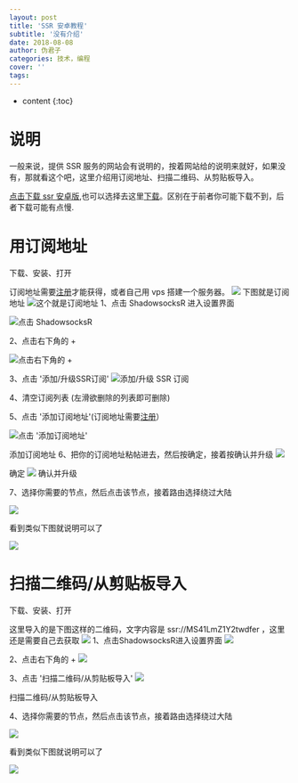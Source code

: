 ```yaml
---
layout: post
title: 'SSR 安卓教程'
subtitle: '没有介绍'
date: 2018-08-08
author: 伪君子
categories: 技术，编程
cover: ''
tags: 
---
```


* content
{:toc}


#  说明
 一般来说，提供 SSR 服务的网站会有说明的，按着网站给的说明来就好，如果没有，那就看这个吧，这里介绍用订阅地址、扫描二维码、从剪贴板导入。

 [点击下载 ssr 安卓版](https://www.6yhy.com/ssr-download/ssr-android.apk),也可以选择去这里[下载](https://github.com/shadowsocksr-backup/shadowsocksr-android/releases)。区别在于前者你可能下载不到，后者下载可能有点慢.

#  用订阅地址
 下载、安装、打开

订阅地址需要[注册](https://weijunzii.github.io/2018/07/31/To-Climb-Over-The-Wall.html#3ss%E6%88%96ssr%E7%BF%BB%E8%B6%8A)才能获得，或者自己用 vps 搭建一个服务器。
![](https://i.imgur.com/irsn2PB.png)
下图就是订阅地址
![这个就是订阅地址](https://i.imgur.com/9ZewcoE.png)
1、点击 ShadowsocksR 进入设置界面

![点击 ShadowsocksR](http://telegra.ph/file/4b27bade6842f864975c2.png)


2、点击右下角的 +

![点击右下角的 +](http://telegra.ph/file/3bbef876b26d647d505e5.png)

3、点击 '添加/升级SSR订阅'
![添加/升级 SSR 订阅](http://telegra.ph/file/edd7b2a51af49b32ac0c8.png)

4、清空订阅列表 (左滑欲删除的列表即可删除)

5、点击 '添加订阅地址'(订阅地址需要[注册](https://weijunzii.github.io/2018/07/31/To-Climb-Over-The-Wall.html#3ss%E6%88%96ssr%E7%BF%BB%E8%B6%8A)）

![点击 '添加订阅地址'](http://telegra.ph/file/fa720c32406d6da835552.png)


添加订阅地址
6、把你的订阅地址粘帖进去，然后按确定，接着按确认并升级
![](http://telegra.ph/file/03738bffa19af82837ff8.png)


确定
![](http://telegra.ph/file/39b1bee1ce0813687bcaa.png)
确认并升级

7、选择你需要的节点，然后点击该节点，接着路由选择绕过大陆

![](https://upload-images.jianshu.io/upload_images/2989110-daf83fba47711a70.png?imageMogr2/auto-orient/strip%7CimageView2/2/w/1240)

看到类似下图就说明可以了

![](http://telegra.ph/file/4b681619eec8a507899eb.png)


#  扫描二维码/从剪贴板导入
 下载、安装、打开

这里导入的是下图这样的二维码，文字内容是 ssr://MS41LmZ1Y2twdfer ，这里还是需要自己去获取
![](https://i.imgur.com/n9rmyTx.png)
1、点击ShadowsocksR进入设置界面
![](http://telegra.ph/file/4b27bade6842f864975c2.png)

2、点击右下角的 +
![](http://telegra.ph/file/3bbef876b26d647d505e5.png)

3、点击 '扫描二维码/从剪贴板导入'
![](http://telegra.ph/file/f236b9e553e8a3e2c06dd.png)

扫描二维码/从剪贴板导入


4、选择你需要的节点，然后点击该节点，接着路由选择绕过大陆

![](https://upload-images.jianshu.io/upload_images/2989110-daf83fba47711a70.png?imageMogr2/auto-orient/strip%7CimageView2/2/w/1240)

看到类似下图就说明可以了

![](http://telegra.ph/file/4b681619eec8a507899eb.png)